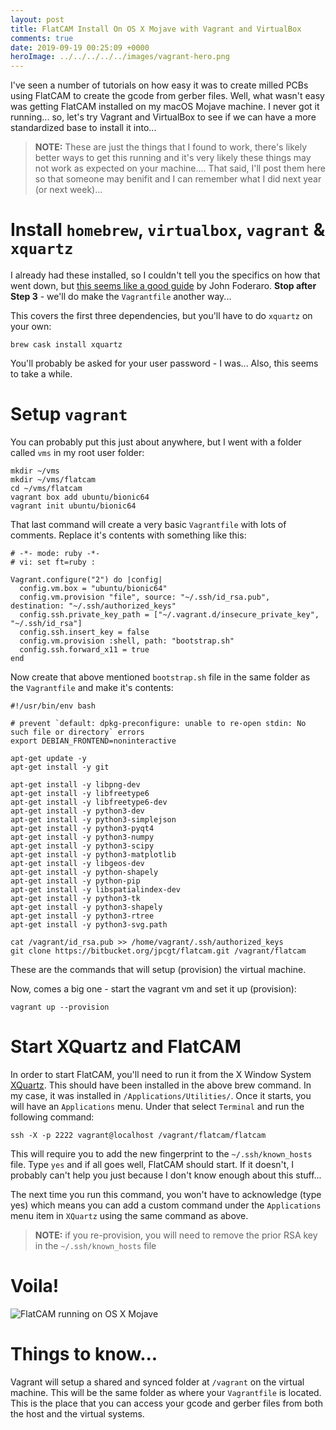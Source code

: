 ```yaml
---
layout: post
title: FlatCAM Install On OS X Mojave with Vagrant and VirtualBox
comments: true
date: 2019-09-19 00:25:09 +0000
heroImage: ../../../../../images/vagrant-hero.png
---
```


I've seen a number of tutorials on how easy it was to create milled PCBs using FlatCAM to create the gcode from gerber files. Well, what wasn't easy was getting FlatCAM installed on my macOS Mojave machine. I never got it running... so, let's try Vagrant and VirtualBox to see if we can have a more standardized base to install it into...

> **NOTE:** These are just the things that I found to work, there's likely better ways to get this running and it's very likely these things may not work as expected on your machine.... That said, I'll post them here so that someone may benifit and I can remember what I did next year (or next week)...

# Install `homebrew`, `virtualbox`, `vagrant` & `xquartz`

I already had these installed, so I couldn't tell you the specifics on how that went down, but [this seems like a good guide](https://medium.com/@JohnFoderaro/macos-sierra-vagrant-quick-start-guide-2b8b78913be3) by John Foderaro. **Stop after Step 3** - we'll do make the `Vagrantfile` another way...

This covers the first three dependencies, but you'll have to do `xquartz` on your own:

    brew cask install xquartz

You'll probably be asked for your user password - I was... Also, this seems to take a while.

# Setup `vagrant`

You can probably put this just about anywhere, but I went with a folder called `vms` in my root user folder:

    mkdir ~/vms
    mkdir ~/vms/flatcam
    cd ~/vms/flatcam
    vagrant box add ubuntu/bionic64
    vagrant init ubuntu/bionic64

That last command will create a very basic `Vagrantfile` with lots of comments. Replace it's contents with something like this:

    # -*- mode: ruby -*-
    # vi: set ft=ruby :

    Vagrant.configure("2") do |config|
      config.vm.box = "ubuntu/bionic64"
      config.vm.provision "file", source: "~/.ssh/id_rsa.pub", destination: "~/.ssh/authorized_keys"
      config.ssh.private_key_path = ["~/.vagrant.d/insecure_private_key", "~/.ssh/id_rsa"]
      config.ssh.insert_key = false
      config.vm.provision :shell, path: "bootstrap.sh"
      config.ssh.forward_x11 = true
    end

Now create that above mentioned `bootstrap.sh` file in the same folder as the `Vagrantfile` and make it's contents:

    #!/usr/bin/env bash

    # prevent `default: dpkg-preconfigure: unable to re-open stdin: No such file or directory` errors
    export DEBIAN_FRONTEND=noninteractive

    apt-get update -y
    apt-get install -y git

    apt-get install -y libpng-dev
    apt-get install -y libfreetype6
    apt-get install -y libfreetype6-dev
    apt-get install -y python3-dev
    apt-get install -y python3-simplejson
    apt-get install -y python3-pyqt4
    apt-get install -y python3-numpy
    apt-get install -y python3-scipy
    apt-get install -y python3-matplotlib
    apt-get install -y libgeos-dev
    apt-get install -y python-shapely
    apt-get install -y python-pip
    apt-get install -y libspatialindex-dev
    apt-get install -y python3-tk
    apt-get install -y python3-shapely
    apt-get install -y python3-rtree
    apt-get install -y python3-svg.path

    cat /vagrant/id_rsa.pub >> /home/vagrant/.ssh/authorized_keys
    git clone https://bitbucket.org/jpcgt/flatcam.git /vagrant/flatcam

These are the commands that will setup (provision) the virtual machine.

Now, comes a big one - start the vagrant vm and set it up (provision):

    vagrant up --provision

# Start XQuartz and FlatCAM

In order to start FlatCAM, you'll need to run it from the X Window System [XQuartz](https://www.xquartz.org). This should have been installed in the above brew command. In my case, it was installed in `/Applications/Utilities/`. Once it starts, you will have an `Applications` menu. Under that select `Terminal` and run the following command:

    ssh -X -p 2222 vagrant@localhost /vagrant/flatcam/flatcam

This will require you to add the new fingerprint to the `~/.ssh/known_hosts` file. Type `yes` and if all goes well, FlatCAM should start. If it doesn't, I probably can't help you just because I don't know enough about this stuff...

The next time you run this command, you won't have to acknowledge (type yes) which means you can add a custom command under the `Applications` menu item in `XQuartz` using the same command as above.

> **NOTE:** if you re-provision, you will need to remove the prior RSA key in the `~/.ssh/known_hosts` file

# Voila!

![FlatCAM running on OS X Mojave](https://s3.amazonaws.com/media.jaywiggins.com/images/flatcam_on_os_x.png "FlatCAM running on OS X Mojave")

# Things to know...

Vagrant will setup a shared and synced folder at `/vagrant` on the virtual machine. This will be the same folder as where your `Vagrantfile` is located. This is the place that you can access your gcode and gerber files from both the host and the virtual systems.
